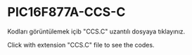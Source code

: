 # PIC16F877A-CCS-C

Kodları görüntülemek içib "CCS.C" uzantılı dosyaya tıklayınız.

Click with extension "CCS.C" file to see the codes.
